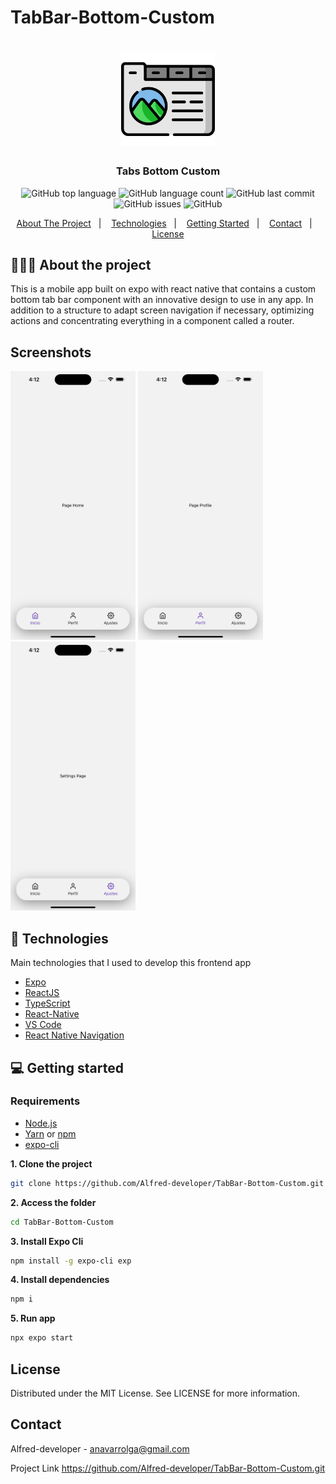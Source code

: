 # TabBar-Bottom-Custom
<h1 align="center">
	<img alt="Logo" src="assets/tabs.png" height="150px" width="150px" />
</h1>

<h3 align="center">
  Tabs Bottom Custom
</h3>

<p align="center">
  <img alt="GitHub top language" src="https://img.shields.io/badge/Expo-52.0.25-blue">

  <img alt="GitHub language count" src="https://img.shields.io/badge/React%20Native-0.76.6-blue">

  <img alt="GitHub last commit" src="https://img.shields.io/badge/Last%20Commite-31/01/25-orange">

  <img alt="GitHub issues" src="https://img.shields.io/badge/Issues-0-yellow">

  <img alt="GitHub" src="https://img.shields.io/badge/License-MIT-green">
</p>

<p align="center">
  <a href="#-about-the-project">About The Project</a>&nbsp;&nbsp;&nbsp;|&nbsp;&nbsp;&nbsp;
  <a href="#-technologies">Technologies</a>&nbsp;&nbsp;&nbsp;|&nbsp;&nbsp;&nbsp;
  <a href="#-getting-started">Getting Started</a>&nbsp;&nbsp;&nbsp;|&nbsp;&nbsp;&nbsp;
  <a href="#contact">Contact</a>&nbsp;&nbsp;&nbsp;|&nbsp;&nbsp;&nbsp;
  <a href="#-license">License</a>
</p>

## 👨🏻‍💻 About the project

<p>
This is a mobile app built on expo with react native that contains a custom bottom tab bar component with an innovative design to use in any app.
In addition to a structure to adapt screen navigation if necessary, optimizing actions and concentrating everything in a component called a router.
</p>

## Screenshots
<div>
	<img src="assets/screenShots/screen-1.png" height="430px" width="200px" />
	<img src="assets/screenShots/screen-2.png" height="430px" width="200px" />
	<img src="assets/screenShots/screen-3.png" height="430px" width="200px" />
</div>

## 🚀 Technologies

Main technologies that I used to develop this frontend app

- [Expo](https://docs.expo.io)
- [ReactJS](https://nodejs.org/en)
- [TypeScript](https://www.typescriptlang.org)
- [React-Native](https://reactnative.dev/docs/getting-started)
- [VS Code](https://code.visualstudio.com)
- [React Native Navigation](https://reactnavigation.org/)

## 💻 Getting started

### Requirements

- [Node.js](https://nodejs.org/en/)
- [Yarn](https://classic.yarnpkg.com/) or [npm](https://www.npmjs.com/)
- [expo-cli](https://docs.expo.dev/)

**1. Clone the project**
```bash
git clone https://github.com/Alfred-developer/TabBar-Bottom-Custom.git
```
**2. Access the folder**
```bash
cd TabBar-Bottom-Custom
```
**3. Install Expo Cli**
```bash
npm install -g expo-cli exp
```
**4. Install dependencies**
```bash
npm i
```
**5. Run app**
```bash
npx expo start
```
<!-- LICENSE -->
## License

Distributed under the MIT License. See LICENSE for more information.

## Contact

Alfred-developer - anavarrolga@gmail.com


Project Link https://github.com/Alfred-developer/TabBar-Bottom-Custom.git
